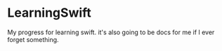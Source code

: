 # LearningSwift

<p>My progress for learning swift. it's also going to be docs for me if I ever forget something. </p>
